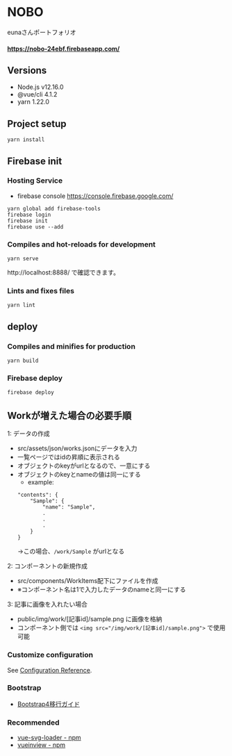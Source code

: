 # NOBO
eunaさんポートフォリオ
#### https://nobo-24ebf.firebaseapp.com/

## Versions
* Node.js v12.16.0
* @vue/cli 4.1.2
* yarn 1.22.0

## Project setup
```
yarn install
```

## Firebase init
### Hosting Service
* firebase console
https://console.firebase.google.com/

```
yarn global add firebase-tools
firebase login
firebase init
firebase use --add
```

### Compiles and hot-reloads for development
```
yarn serve
```
http://localhost:8888/ で確認できます。

### Lints and fixes files
```
yarn lint
```

## deploy
### Compiles and minifies for production
```
yarn build
```
### Firebase deploy
```
firebase deploy
```

## Workが増えた場合の必要手順

1: データの作成
* src/assets/json/works.jsonにデータを入力
* 一覧ページではidの昇順に表示される
* オブジェクトのkeyがurlとなるので、一意にする
* オブジェクトのkeyとnameの値は同一にする
    * example:
    ```
    "contents": {
        "Sample": {
            "name": "Sample",
            .
            .
            .
        }
    }
    ```
    →この場合、`/work/Sample` がurlとなる

2: コンポーネントの新規作成
* src/components/WorkItems配下にファイルを作成
* ※コンポーネント名は1で入力したデータのnameと同一にする

3: 記事に画像を入れたい場合
* public/img/work/[記事id]/sample.png に画像を格納
* コンポーネント側では `<img src="/img/work/[記事id]/sample.png">` で使用可能

### Customize configuration
See [Configuration Reference](https://cli.vuejs.org/config/).

### Bootstrap
* [Bootstrap4移行ガイド](https://cccabinet.jpn.org/bootstrap4/#summary)

### Recommended
* [vue-svg-loader - npm](https://www.npmjs.com/package/vue-svg-loader)
* [vueinview - npm](https://www.npmjs.com/package/vueinview)
